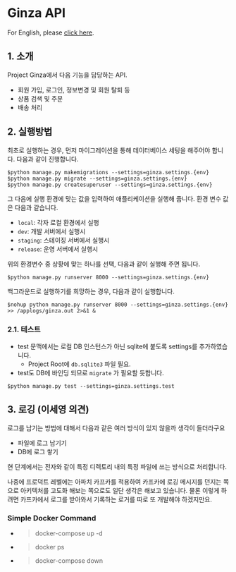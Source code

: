 # Ginza API
For English, please [click here](/README_en.md).

## 1. 소개
Project Ginza에서 다음 기능을 담당하는 API.
* 회원 가입, 로그인, 정보변경 및 회원 탈퇴 등
* 상품 검색 및 주문
* 배송 처리

## 2. 실행방법
최초로 실행하는 경우, 먼저 마이그레이션을 통해 데이터베이스 세팅을 해주어야 합니다. 다음과 같이 진행합니다.
```shell
$python manage.py makemigrations --settings=ginza.settings.{env}
$python manage.py migrate --settings=ginza.settings.{env}
$python manage.py createsuperuser --settings=ginza.settings.{env}
```

그 다음에 실행 환경에 맞는 값을 입력하여 애플리케이션을 실행해 줍니다. 환경 변수 값은 다음과 같습니다.

* `local`: 각자 로컬 환경에서 실행
* `dev`: 개발 서버에서 실행시
* `staging`: 스테이징 서버에서 실행시
* `release`: 운영 서버에서 실행시

위의 환경변수 중 상황에 맞는 하나를 선택, 다음과 같이 실행해 주면 됩니다.
```shell
$python manage.py runserver 8000 --settings=ginza.settings.{env}
```

백그라운드로 실행하기를 희망하는 경우, 다음과 같이 실행합니다.
```shell
$nohup python manage.py runserver 8000 --settings=ginza.settings.{env} >> /applogs/ginza.out 2>&1 &
```

### 2.1. 테스트
* test 문맥에서는 로컬 DB 인스턴스가 아닌 sqlite에 붙도록 settings를 추가하였습니다.
  * Project Root에 ```db.sqlite3``` 파일 필요.
* test도 DB에 바인딩 되므로 ```migrate``` 가 필요할 듯합니다.
```shell
$python manage.py test --settings=ginza.settings.test
```



## 3. 로깅 (이세영 의견)
로그를 남기는 방법에 대해서 다음과 같은 여러 방식이 있지 않을까 생각이 들더라구요
* 파일에 로그 남기기
* DB에 로그 쌓기

현 단계에서는 전자와 같이 특정 디렉토리 내의 특정 파일에 쓰는 방식으로 처리합니다.

나중에 프로덕트 레벨에는 아파치 카프카를 적용하여 카프카에 로깅 메시지를 던지는 쪽으로 아키텍처를 고도화 해보는 쪽으로도 일단 생각은 해보고 있습니다. 물론 이렇게 하려면 카프카에서 로그를 받아와서 기록하는 로거를 따로 또 개발해야 하겠지만요.

### Simple Docker Command
* > docker-compose up -d
* > docker ps 
* > docker-compose down 